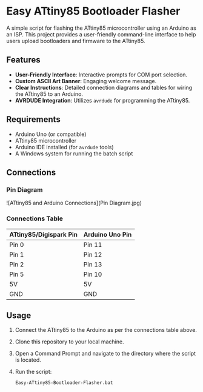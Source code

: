 # Easy ATtiny85 Bootloader Flasher

A simple script for flashing the ATtiny85 microcontroller using an Arduino as an ISP. This project provides a user-friendly command-line interface to help users upload bootloaders and firmware to the ATtiny85.

## Features

- **User-Friendly Interface**: Interactive prompts for COM port selection.
- **Custom ASCII Art Banner**: Engaging welcome message.
- **Clear Instructions**: Detailed connection diagrams and tables for wiring the ATtiny85 to an Arduino.
- **AVRDUDE Integration**: Utilizes `avrdude` for programming the ATtiny85.

## Requirements

- Arduino Uno (or compatible)
- ATtiny85 microcontroller
- Arduino IDE installed (for `avrdude` tools)
- A Windows system for running the batch script

## Connections

### Pin Diagram

![ATtiny85 and Arduino Connections](Pin Diagram.jpg)

### Connections Table

| ATtiny85/Digispark Pin | Arduino Uno Pin |
|------------------------|------------------|
| Pin 0                  | Pin 11           |
| Pin 1                  | Pin 12           |
| Pin 2                  | Pin 13           |
| Pin 5                  | Pin 10           |
| 5V                     | 5V               |
| GND                    | GND              |

## Usage

1. Connect the ATtiny85 to the Arduino as per the connections table above.
2. Clone this repository to your local machine.
3. Open a Command Prompt and navigate to the directory where the script is located.
4. Run the script: 

   ```bash
   Easy-ATtiny85-Bootloader-Flasher.bat
